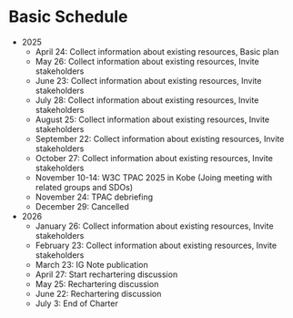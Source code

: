 # Basic Schedule
* 2025
  * April 24: Collect information about existing resources, Basic plan
  * May 26: Collect information about existing resources, Invite stakeholders
  * June 23: Collect information about existing resources, Invite stakeholders
  * July 28: Collect information about existing resources, Invite stakeholders
  * August 25: Collect information about existing resources, Invite stakeholders
  * September 22: Collect information about existing resources, Invite stakeholders
  * October 27: Collect information about existing resources, Invite stakeholders
  * November 10-14: W3C TPAC 2025 in Kobe (Joing meeting with related groups and SDOs)
  * November 24: TPAC debriefing
  * December 29: Cancelled
* 2026
  * January 26: Collect information about existing resources, Invite stakeholders
  * February 23: Collect information about existing resources, Invite stakeholders
  * March 23: IG Note publication
  * April 27: Start rechartering discussion
  * May 25: Rechartering discussion
  * June 22: Rechartering discussion
  * July 3: End of Charter
